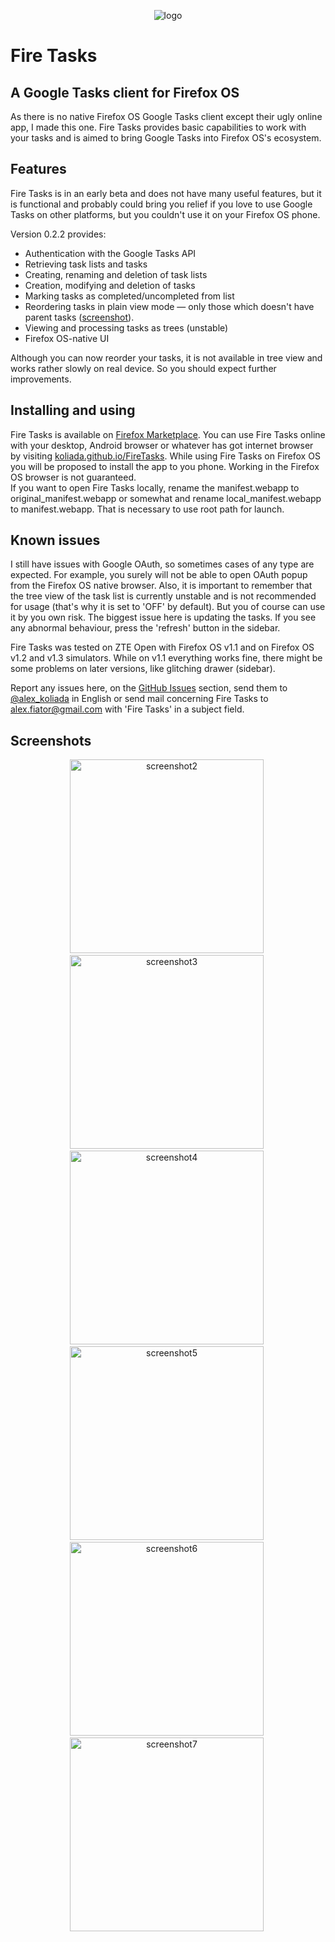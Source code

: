 <p align="center">
<img src="https://raw.github.com/koliada/FireTasks/gh-pages/images/logo.png" alt="logo">
</p>

Fire Tasks
============

A Google Tasks client for Firefox OS
--------------------------------------------

As there is no native Firefox OS Google Tasks client except their ugly online app, I made this one.
Fire Tasks provides basic capabilities to work with your tasks and is aimed to bring Google Tasks into Firefox OS's ecosystem.


Features
--------

Fire Tasks is in an early beta and does not have many useful features,
but it is functional and probably could bring you relief if you love to use Google Tasks on other platforms,
but you couldn't use it on your Firefox OS phone.

Version 0.2.2 provides:

 - Authentication with the Google Tasks API
 - Retrieving task lists and tasks
 - Creating, renaming and deletion of task lists
 - Creation, modifying and deletion of tasks
 - Marking tasks as completed/uncompleted from list
 - Reordering tasks in plain view mode — only those which doesn't have parent tasks ([screenshot](https://raw.github.com/koliada/FireTasks/gh-pages/screenshots/firetasks-01-plain-view.png)).
 - Viewing and processing tasks as trees (unstable)
 - Firefox OS-native UI

Although you can now reorder your tasks, it is not available in tree view and works rather slowly on real device.
So you should expect further improvements.


Installing and using
--------------------

Fire Tasks is available on [Firefox Marketplace](https://marketplace.firefox.com/app/fire-tasks/).
You can use Fire Tasks online with your desktop, Android browser or whatever has got internet browser by visiting
[koliada.github.io/FireTasks](http://koliada.github.io/FireTasks).
While using Fire Tasks on Firefox OS you will be proposed to install the app to you phone. Working in the Firefox OS browser is not guaranteed.
<br />
If you want to open Fire Tasks locally, rename the manifest.webapp to original_manifest.webapp or somewhat and rename local_manifest.webapp to manifest.webapp.
That is necessary to use root path for launch.


Known issues
------------

I still have issues with Google OAuth, so sometimes cases of any type are expected.
For example, you surely will not be able to open OAuth popup from the Firefox OS native browser.
Also, it is important to remember that the tree view of the task list is currently unstable and is not recommended for usage
(that's why it is set to 'OFF' by default). But you of course can use it by you own risk.
The biggest issue here is updating the tasks. If you see any abnormal behaviour, press the 'refresh' button in the sidebar.

Fire Tasks was tested on ZTE Open with Firefox OS v1.1 and on Firefox OS v1.2 and v1.3 simulators.
While on v1.1 everything works fine, there might be some problems on later versions, like glitching drawer (sidebar).

Report any issues here, on the [GitHub Issues](https://github.com/koliada/FireTasks/issues)
section, send them to [@alex_koliada](https://twitter.com/alex_koliada) in English
or send mail concerning Fire Tasks to alex.fiator@gmail.com with 'Fire Tasks' in a subject field.


Screenshots
-----------
<p align="center">
<img src="https://raw.github.com/koliada/FireTasks/gh-pages/screenshots/firetasks-02-tree-view.png" alt="screenshot2" height="310">&nbsp;
<img src="https://raw.github.com/koliada/FireTasks/gh-pages/screenshots/firetasks-03-task-lists.png" alt="screenshot3" height="310">&nbsp;
<img src="https://raw.github.com/koliada/FireTasks/gh-pages/screenshots/firetasks-04-list-actions.png" alt="screenshot4" height="310">&nbsp;
<img src="https://raw.github.com/koliada/FireTasks/gh-pages/screenshots/firetasks-05-list-modifying.png" alt="screenshot5" height="310">&nbsp;
<img src="https://raw.github.com/koliada/FireTasks/gh-pages/screenshots/firetasks-06-task-modifying.png" alt="screenshot6" height="310">&nbsp;
<img src="https://raw.github.com/koliada/FireTasks/gh-pages/screenshots/firetasks-07-settings.png" alt="screenshot7" height="310">&nbsp;
</p>